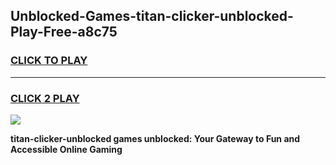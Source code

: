 
## Unblocked-Games-titan-clicker-unblocked-Play-Free-a8c75
<h3>
<a href="https://premium76.site?title=titan-clicker-unblocked&ref=23A">CLICK TO PLAY</a></h3>
<hr>

<h3>
<a href="https://premium76.site?title=titan-clicker-unblocked&ref=23A">CLICK 2 PLAY</a>
  
</h3>

<a href="https://premium76.site?title=titan-clicker-unblocked&ref=23A"><img src="https://clearcache.store/games.png"></a>


**titan-clicker-unblocked games unblocked: Your Gateway to Fun and Accessible Online Gaming**
